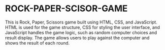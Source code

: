 # ROCK-PAPER-SCISOR-GAME
This is Rock, Paper, Scissors game built using HTML, CSS, and JavaScript. HTML is used for the game structure, CSS for styling the user interface, and JavaScript handles the game logic, such as random computer choices and result display. The game allows users to play against the computer and shows the result of each round. 
